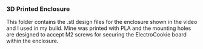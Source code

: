 ### 3D Printed Enclosure
This folder contains the .stl design files for the enclosure shown in the video and I used in my build.  Mine was printed with PLA and the mounting holes are designed to accept M2 screws for securing the ElectroCookie board within the enclosure.
